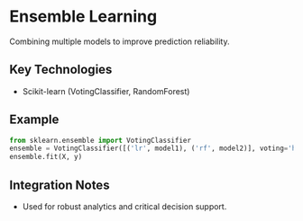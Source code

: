 # Ensemble Learning

Combining multiple models to improve prediction reliability.

## Key Technologies
- Scikit-learn (VotingClassifier, RandomForest)

## Example
```python
from sklearn.ensemble import VotingClassifier
ensemble = VotingClassifier([('lr', model1), ('rf', model2)], voting='hard')
ensemble.fit(X, y)
```

## Integration Notes
- Used for robust analytics and critical decision support.
